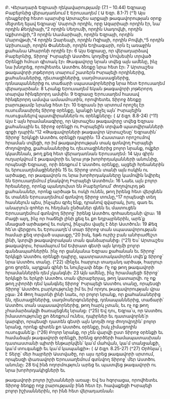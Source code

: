
Բ. Վերադարձ Եզրասի ղեկավարությամբ
(7.1 – 10.44)
Եզրասը Բաբելոնից վերադառնում է Երուսաղեմ
( Ա Եզր. 8.1-7)
(^1) Այս դեպքերից հետո պարսից Արտաշես արքայի թագավորության օրոք մեջտեղ ելավ Եզրասը՝ Սարուի որդին, որը
Ազարիայի որդին էր, նա՝ որդին Քեղկիայի,^2 որդին Սեղումի, որդին Սադովկի, որդին Աքիտովբի,^3 որդին Սամարիայի,
որդին Եզրայի, որդին Մարովթսի,^4 որդին Զարեայի, որդին Ոզիայի, որդին Բովկի,^5 որդին Աբիսուայի, որդին Փանեեսի,
որդին Եղիազարի, որն էլ առաջին քահանա Ահարոնի որդին էր։ 6 Այս Եզրասը, որ վերադարձավ Բաբելոնից, Տիրոջ՝
Իսրայելի Աստծու կողմից Մովսեսին տրված Օրենքի հմուտ գիտակ էր։ Թագավորը նրան տվեց այն ամենը, ինչ նա
խնդրեց, որովհետեւ Աստծու ձեռքը նրա հետ էր։ 7 Արտաշես թագավորի յոթերորդ տարում շատերն Իսրայելի
որդիներից, քահանաներից, ղեւտացիներից, սաղմոսասացներից, դռնապաններից ու տաճարի սպասավորներից նրա
հետ Երուսաղեմ վերադարձան։ 8 Նրանք Երուսաղեմ եկան թագավորի յոթերորդ տարվա հինգերորդ ամսին։ 9 Եզրասը
Երուսաղեմ հասավ հինգերորդ ամսվա ամսամուտին, որովհետեւ Տիրոջ ձեռքը բարությամբ նրանց հետ էր։ 10 Եզրասն
իր սրտում որոշել էր ուսումնասիրել Տիրոջ օրենքը, կյանքի կոչել այն՝ Իսրայելին ուսուցանելով պատվիրաններն ու
օրենքները։
( _Ա Եզր_. 8.8-24)
(^11) Այս է այն հրամանագիրը, որ Արտաշես թագավորը տվեց Եզրաս քահանային եւ Տիրոջ օրենքի ու Իսրայելին տրված
պատվիրանների գրքի դպրին.^12 «Թագավորների թագավոր Արտաշեսը՝ Եզրասին՝ Տիրոջ՝ երկնքի Աստծու օրենքի
դպրին։ 13 Հաստատ որոշումով հրաման տվեցի, որ իմ թագավորության տակ գտնվող Իսրայելի ժողովրդից,
քահանաներից եւ ղեւտացիներից բոլոր նրանք, ովքեր կկամենան, թող քեզ հետ վերադառնան Երուսաղեմ։ 14 Այս գիրն
ուղարկվում է թագավորի եւ նրա յոթ խորհրդականների անունից, որպեսզի Եզրասը, որի ձեռքում է Աստծու օրենքը,
այցելի հրեաներին եւ երուսաղեմացիներին 15 եւ Տիրոջ տուն տանի այն ոսկին ու արծաթը, որ թագավորն ու նրա
խորհրդակաները կամովին նվիրել են Երուսաղեմում բնակվող Իսրայելի Աստծուն։ 16 Նաեւ այն բոլոր հրեաները, որոնք
պանդուխտ են Բաբելոնում՝ ժողովուրդ թե քահանաներ, որոնք արծաթ եւ ոսկի ունեն, թող իրենց հետ վերցնեն եւ տանեն
Երուսաղեմում գտնվող Տիրոջ տունը,^17 որպեսզի տեղ հասնելուն պես, ինչպես գրել ենք, դրանով զվարակ, խոյ, գառ եւ
անարյուն զոհեր ու հեղման ընծաներ գնեն եւ մատուցեն Երուսաղեմում գտնվող Տիրոջ՝ իրենց Աստծու զոհասեղանի
վրա։ 18 Բացի այդ, ինչ որ հաճելի լինի քեզ եւ քո եղբայրներին, արե՛ք մնացած արծաթով եւ ոսկով, ինչպես վայել է ձեր
Աստծուն։ 19 Քեզ հե՛տ վերցրու եւ Երուսաղե՛մ տար Տիրոջ տան սպասավորության համար քեզ տրված սպասքը,^20 իսկ,
եթե ուրիշ բան անհրաժեշտ լինի, կտրվի թագավորական տան գանձարանից։
(^21) Ես՝ Արտաշես թագավորս, հրամայում եմ Եփրատ գետի այն կողմի բոլոր գանձապահներին. ինչ որ ցանկանա
Եզրաս քահանան եւ Տիրոջ՝ երկնքի Աստծու օրենքի դպիրը, պատրաստակամորեն տվե՛ք Տիրոջ՝ նրա Աստծու տանը.
(^22) մինչեւ հարյուր տաղանդ արծաթ, հարյուր քոռ ցորեն, այդքան գինի եւ նույնչափ ձեթ։ Ոչ ոք թող թագավորի
հրամաններին դեմ չկանգնի։ 23 Այն ամենը, ինչ հրամայեցի Տիրոջ՝ երկնքի եւ երկրի Աստծու տան վերաբերյալ, թող
կատարվի. ոչ ոք թող չփորձի դեմ կանգնել Տիրոջ՝ Իսրայելի Աստծու տանը, որպեսզի Տիրոջ՝ Աստծու բարկությունը իմ
եւ իմ որդու թագավորության վրա չգա։ 24 Թող հայտնի լինի նաեւ, որ բոլոր նրանք, որ քահանաներից են, ղեւտացիներից,
սաղմոսերգուներից, դռնապաններից, տաճարի՝ Աստծու տան սպասավորներից, թող հարկ չտան, եւ ոչ ոք թող
չհամարձակվի ծառայեցնել նրանց։
(^25) Եվ դու, Եզրա՛ս, որ Աստծու իմաստությունը քո ձեռքում ունես, դպիրներ եւ դատավորնե՛ր կարգիր, որպեսզի
դատեն գետի այն կողմի ողջ ժողովրդին՝ բոլոր նրանց, որոնք գիտեն քո Աստծու օրենքը, իսկ չիմացողին ուսուցանե՛ք։
(^26) Բոլոր նրանք, որ չեն վարվի ըստ Տիրոջ օրենքի եւ համաձայն թագավորի օրենքի, իրենց գործերի համապատասխան
դատաստանի պիտի ենթարկվեն՝ կա՛մ մահվան, կա՛մ տանջանքի, կա՛մ տուգանքի եւ կա՛մ կապանքի»։
( _Ա Եզր_. 8.25-27)
(^27) Օրհնյա՜լ է Տերը՝ մեր հայրերի Աստվածը, որ այս դրեց թագավորի սրտում, որպեսզի փառավորի Երուսաղեմում
գտնվող Տիրոջ՝ մեր Աստծու անունը։ 28 Եվ ինձ ողորմություն արեց եւ պատվեց թագավորի ու նրա խորհրդակիցների եւ


թագավորի բոլոր իշխանների առաջ։ Եվ ես հզորացա, որովհետեւ Տիրոջ ձեռքը ողջ բարությամբ ինձ հետ էր. հավաքեցի
Իսրայելի բոլոր իշխաններին, որ ինձ հետ վերադառնան։
